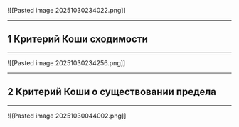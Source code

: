 ![[Pasted image 20251030234022.png]]

---
1 Критерий Коши сходимости
---
---
![[Pasted image 20251030234256.png]]

---
2 Критерий Коши о существовании предела
---
---
![[Pasted image 20251030044002.png]]